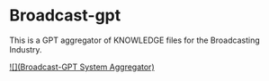 # Broadcast-gpt
This is a GPT aggregator of KNOWLEDGE files for the Broadcasting Industry.


[![](Broadcast-GPT System Aggregator)]([https://raw.githubusercontent.com/videofeedback/broadcast-gpt/main/images/04_systems_cards_aggregator.png](https://github.com/videofeedback/broadcast-gpt/blob/main/images/04_systems_cards_aggregator.png?raw=true)https://github.com/videofeedback/broadcast-gpt/blob/main/images/04_systems_cards_aggregator.png?raw=true)


